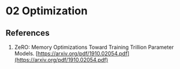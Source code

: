 
# 02 Optimization


## References

1. ZeRO: Memory Optimizations Toward Training Trillion Parameter Models. [https://arxiv.org/pdf/1910.02054.pdf](https://arxiv.org/pdf/1910.02054.pdf)